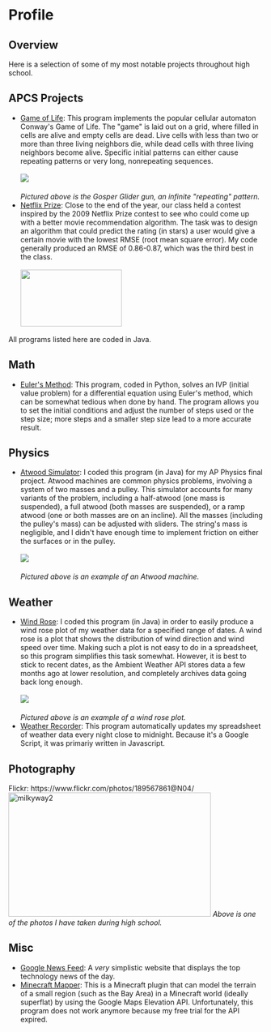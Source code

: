 # Profile
<h2>Overview</h2>
Here is a selection of some of my most notable projects throughout high school.
<h2>APCS Projects</h2>
<ul>
  <li><a href="https://github.com/shishir03/game_of_life">Game of Life</a>: This program implements the popular cellular automaton Conway's Game of Life. The "game" is laid out on a grid, where filled in cells are alive and empty cells are dead. Live cells with less than two or more than three living neighbors die, while dead cells with three living neighbors become alive. Specific initial patterns can either cause repeating patterns or very long, nonrepeating sequences.
    <br></br>
  <img src="https://upload.wikimedia.org/wikipedia/commons/e/e5/Gospers_glider_gun.gif"/><br></br>
  <em>Pictured above is the Gosper Glider gun, an infinite "repeating" pattern.</em>
  </li>
  <li><a href="https://github.com/shishir03/netflix_prize">Netflix Prize</a>: Close to the end of the year, our class held a contest inspired by the 2009 Netflix Prize contest to see who could come up with a better movie recommendation algorithm. The task was to design an algorithm that could predict the rating (in stars) a user would give a certain movie with the lowest RMSE (root mean square error). My code generally produced an RMSE of 0.86-0.87, which was the third best in the class.<br></br>
  <img src="https://variety.com/wp-content/uploads/2017/07/netflix-logo.jpg?w=681&h=383&crop=1" width=200 height=112/>
  </li>
  </ul>

All programs listed here are coded in Java.
<h2>Math</h2>
<ul>
  <li><a href="https://github.com/shishir03/eulers-method">Euler's Method</a>: This program, coded in Python, solves an IVP (initial value problem) for a differential equation using Euler's method, which can be somewhat tedious when done by hand. The program allows you to set the initial conditions and adjust the number of steps used or the step size; more steps and a smaller step size lead to a more accurate result.</li>
  </ul>
<h2>Physics</h2>
<ul>
  <li><a href="https://github.com/shishir03/ap_physics_atwood_simulation">Atwood Simulator</a>: I coded this program (in Java) for my AP Physics final project. Atwood machines are common physics problems, involving a system of two masses and a pulley. This simulator accounts for many variants of the problem, including a half-atwood (one mass is suspended), a full atwood (both masses are suspended), or a ramp atwood (one or both masses are on an incline). All the masses (including the pulley's mass) can be adjusted with sliders. The string's mass is negligible, and I didn't have enough time to implement friction on either the surfaces or in the pulley.<br></br>
  <img src="https://lh3.googleusercontent.com/proxy/CUbQBACbTM49zYLiP0aCW58uJZf3cmDrnxvBp1dEoFYQrCRPQacXmNg8ik5KZJhNxGY7MHV-x7YCiSUh9QlBHBy3lNKLMRA_cQ4r8SrT6Gf5XADpnmuCz56i_-vyKRTROMkTy9nFnfCkG4k"/><br></br>
  <em>Pictured above is an example of an Atwood machine.</em>
  </li>
  </ul>
<h2>Weather</h2>
<ul>
  <li><a href="https://github.com/shishir03/wind_rose">Wind Rose</a>: I coded this program (in Java) in order to easily produce a wind rose plot of my weather data for a specified range of dates. A wind rose is a plot that shows the distribution of wind direction and wind speed over time. Making such a plot is not easy to do in a spreadsheet, so this program simplifies this task somewhat. However, it is best to stick to recent dates, as the Ambient Weather API stores data a few months ago at lower resolution, and completely archives data going back long enough.
    <br></br>
    <img src="https://upload.wikimedia.org/wikipedia/commons/7/70/Wind_rose_plot.jpg"/><br></br>
    <em>Pictured above is an example of a wind rose plot.</em>
  </li>
  <li><a href="https://github.com/shishir03/weather-recorder">Weather Recorder</a>: This program automatically updates my spreadsheet of weather data every night close to midnight. Because it's a Google Script, it was primariy written in Javascript.
  </li>
  </ul>
 <h2>Photography</h2>
 Flickr: https://www.flickr.com/photos/189567861@N04/
<a data-flickr-embed="true" href="https://www.flickr.com/photos/189567861@N04/50255986668/in/dateposted-public/" title="milkyway2"><img src="https://live.staticflickr.com/65535/50255986668_a5aaeeedb8_w.jpg" width="400" height="245" alt="milkyway2"></a><script async src="//embedr.flickr.com/assets/client-code.js" charset="utf-8"></script> <em>Above is one of the photos I have taken during high school.</em>
<h2>Misc</h2>
<ul>
  <li><a href="https://github.com/shishir03/google_news_feed">Google News Feed</a>: A <em>very</em> simplistic website that displays the top technology news of the day.</li>
  <li><a href="https://github.com/shishir03/minecraft-mapper">Minecraft Mapper</a>: This is a Minecraft plugin that can model the terrain of a small region (such as the Bay Area) in a Minecraft world (ideally superflat) by using the Google Maps Elevation API. Unfortunately, this program does not work anymore because my free trial for the API expired.</li>
</ul>
